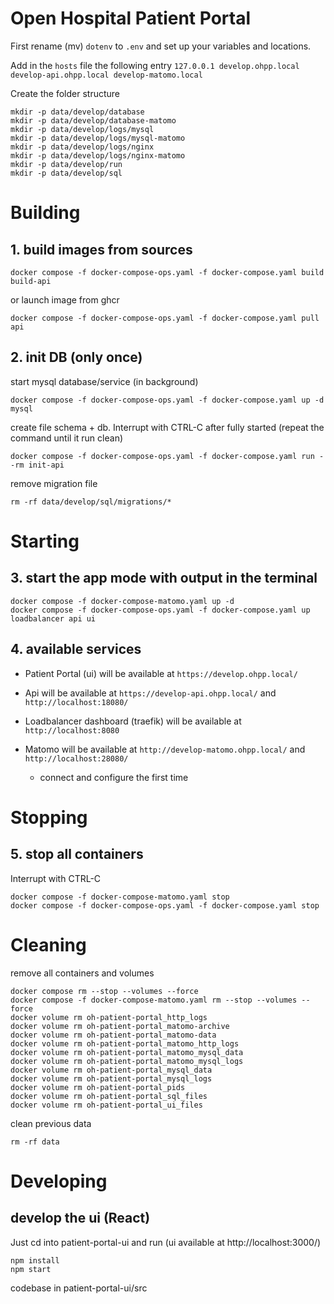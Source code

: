 # Open Hospital Patient Portal

First rename (mv) `dotenv` to `.env` and set up your variables and locations.

Add in the `hosts` file the following entry `127.0.0.1 develop.ohpp.local develop-api.ohpp.local develop-matomo.local`

Create the folder structure

```
mkdir -p data/develop/database
mkdir -p data/develop/database-matomo
mkdir -p data/develop/logs/mysql
mkdir -p data/develop/logs/mysql-matomo
mkdir -p data/develop/logs/nginx
mkdir -p data/develop/logs/nginx-matomo
mkdir -p data/develop/run
mkdir -p data/develop/sql
```

# Building

## 1. build images from sources

```
docker compose -f docker-compose-ops.yaml -f docker-compose.yaml build build-api
```

or launch image from ghcr

```
docker compose -f docker-compose-ops.yaml -f docker-compose.yaml pull api
```

## 2. init DB (only once)

start mysql database/service (in background)

```
docker compose -f docker-compose-ops.yaml -f docker-compose.yaml up -d mysql
```

create file schema + db. Interrupt with CTRL-C after fully started (repeat the command until it run clean)

```
docker compose -f docker-compose-ops.yaml -f docker-compose.yaml run --rm init-api
```

remove migration file

```
rm -rf data/develop/sql/migrations/*
```

# Starting

## 3. start the app mode with output in the terminal

```
docker compose -f docker-compose-matomo.yaml up -d 
docker compose -f docker-compose-ops.yaml -f docker-compose.yaml up loadbalancer api ui
```

## 4. available services

- Patient Portal (ui) will be available at `https://develop.ohpp.local/` 

- Api will be available at `https://develop-api.ohpp.local/` and `http://localhost:18080/`

- Loadbalancer dashboard (traefik) will be available at `http://localhost:8080`

- Matomo will be available at `http://develop-matomo.ohpp.local/` and `http://localhost:28080/`

    - connect and configure the first time
    
# Stopping

## 5. stop all containers

Interrupt with CTRL-C

```
docker compose -f docker-compose-matomo.yaml stop
docker compose -f docker-compose-ops.yaml -f docker-compose.yaml stop
```

# Cleaning

remove all containers and volumes

```
docker compose rm --stop --volumes --force
docker compose -f docker-compose-matomo.yaml rm --stop --volumes --force
docker volume rm oh-patient-portal_http_logs
docker volume rm oh-patient-portal_matomo-archive
docker volume rm oh-patient-portal_matomo-data
docker volume rm oh-patient-portal_matomo_http_logs
docker volume rm oh-patient-portal_matomo_mysql_data
docker volume rm oh-patient-portal_matomo_mysql_logs
docker volume rm oh-patient-portal_mysql_data
docker volume rm oh-patient-portal_mysql_logs
docker volume rm oh-patient-portal_pids
docker volume rm oh-patient-portal_sql_files
docker volume rm oh-patient-portal_ui_files
```

clean previous data

```
rm -rf data
```

# Developing

## develop the ui (React)

Just cd into patient-portal-ui and run (ui available at http://localhost:3000/)

```
npm install
npm start
```

codebase in patient-portal-ui/src